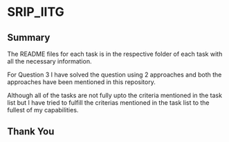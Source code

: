 # SRIP_IITG

## Summary
The README files for each task is in the respective folder of each task with all the necessary information.

For Question 3 I have solved the question using 2 approaches and both the approaches have been mentioned in this repository.

Although all of the tasks are not fully upto the criteria mentioned in the task list but I have tried to fulfill the criterias mentioned in the task list to the fullest of my capabilities.

## Thank You
